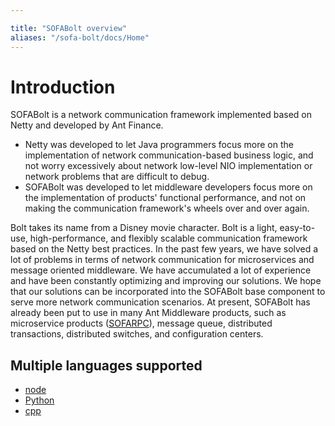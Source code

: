 ```yaml
---

title: "SOFABolt overview"
aliases: "/sofa-bolt/docs/Home"
---
```


# Introduction

SOFABolt is a network communication framework implemented based on Netty and developed by Ant Finance.

* Netty was developed to let Java programmers focus more on the implementation of network communication-based business logic, and not worry excessively about network low-level NIO implementation or network problems that are difficult to debug.
* SOFABolt was developed to let middleware developers focus more on the implementation of products' functional performance, and not on making the communication framework's wheels over and over again.

Bolt takes its name from a Disney movie character. Bolt is a light, easy-to-use, high-performance, and flexibly scalable communication framework based on the Netty best practices.
In the past few years, we have solved a lot of problems in terms of network communication for microservices and message oriented middleware. We have accumulated a lot of experience and have been constantly optimizing and improving our solutions. We hope that our solutions can be incorporated into the SOFABolt base component to serve more network communication scenarios.
At present, SOFABolt has already been put to use in many Ant Middleware products, such as microservice products ([SOFARPC](https://github.com/alipay/sofa-rpc)), message queue, distributed transactions, distributed switches, and configuration centers.

## Multiple languages supported

* [node](https://github.com/alipay/sofa-bolt-node)
* [Python](https://github.com/alipay/sofa-bolt-python)
* [cpp](https://github.com/alipay/sofa-bolt-cpp)

